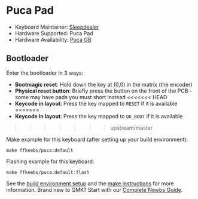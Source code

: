 # Puca Pad

* Keyboard Maintainer: [Sleepdealer](https://github.com/Sleepdealr)
* Hardware Supported: Puca Pad
* Hardware Availability: [Puca GB](https://ffkeebs.com/collections/puca)

## Bootloader

Enter the bootloader in 3 ways:

* **Bootmagic reset**: Hold down the key at (0,0) in the matrix (the encoder) 
* **Physical reset button**: Briefly press the button on the front of the PCB - some may have pads you must short instead
<<<<<<< HEAD
* **Keycode in layout**: Press the key mapped to `RESET` if it is available
=======
* **Keycode in layout**: Press the key mapped to `QK_BOOT` if it is available
>>>>>>> upstream/master

Make example for this keyboard (after setting up your build environment):

    make ffkeebs/puca:default

Flashing example for this keyboard:

    make ffkeebs/puca:default:flash

See the [build environment setup](https://docs.qmk.fm/#/getting_started_build_tools) and the [make instructions](https://docs.qmk.fm/#/getting_started_make_guide) for more information. Brand new to QMK? Start with our [Complete Newbs Guide](https://docs.qmk.fm/#/newbs).
